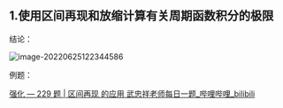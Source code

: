 ## 1.使用区间再现和放缩计算有关周期函数积分的极限

结论：

![image-20220625122344586](https://cdn.jsdelivr.net/gh/chaoran4532/typora-upload-images@main/images/202206251223738.png)

例题：

[强化 — 229 题 | 区间再现 的应用 武忠祥老师每日一题_哔哩哔哩_bilibili](https://www.bilibili.com/video/BV12T411G7vn/?spm_id_from=333.788.recommend_more_video.-1&vd_source=e7b096f80a0585fe1b9e45bcf39f43c4)